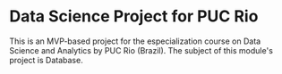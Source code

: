 # Data Science Project for PUC Rio
This is an MVP-based project for the especialization course on Data Science and Analytics by PUC Rio (Brazil).
The subject of this module's project is Database.
